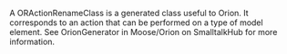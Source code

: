 A ORActionRenameClass is a generated class useful to Orion. It corresponds to an action that can be performed on a type of model element. See OrionGenerator in Moose/Orion on SmalltalkHub for more information.